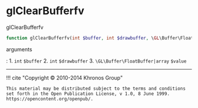 # glClearBufferfv
glClearBufferfv

```php
function glClearBufferfv(int $buffer, int $drawbuffer, \GL\Buffer\FloatBuffer|array $value) : void
```



arguments

:    1. `int` `$buffer` 
    2. `int` `$drawbuffer` 
    3. `\GL\Buffer\FloatBuffer|array` `$value` 



---
     

!!! cite "Copyright © 2010-2014 Khronos Group"

    This material may be distributed subject to the terms and conditions set forth in the Open Publication License, v 1.0, 8 June 1999. https://opencontent.org/openpub/.